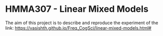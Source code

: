 # HMMA307 - Linear Mixed Models

The aim of this project is to describe and reproduce the experiment of the link: https://vasishth.github.io/Freq_CogSci/linear-mixed-models.html#
